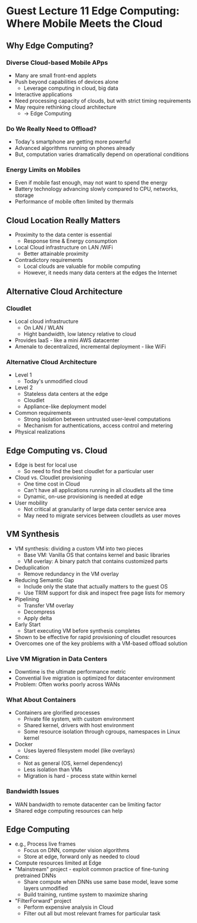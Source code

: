 # Guest Lecture 11 Edge Computing: Where Mobile Meets the Cloud

## Why Edge Computing?

### Diverse Cloud-based Mobile APps

* Many are small front-end applets
* Push beyond capabilities of devices alone
  * Leverage computing in cloud, big data
* Interactive applications
* Need processing capacity of clouds, but with strict timing requirements
* May require rethinking cloud architecture
  * -> Edge Computing

### Do We Really Need to Offload?

* Today's smartphone are getting more powerful
* Advanced algorithms running on phones already
* But, computation varies dramatically depend on operational conditions

### Energy Limits on Mobiles

* Even if mobile fast enough, may not want to spend the energy
* Battery technology advancing slowly compared to CPU, networks, storage
* Performance of mobile often limited by thermals

## Cloud Location Really Matters

* Proximity to the data center is essential
  * Response time & Energy consumption
* Local Cloud infrastructure on LAN /WiFi
  * Better attainable proximity
* Contradictory requirements
  * Local clouds are valuable for mobile computing
  * However, it needs many data centers at the edges the Internet

## Alternative Cloud Architecture

### Cloudlet

* Local cloud infrastructure
  * On LAN / WLAN
  * Hight bandwidth, low latency relative to cloud
* Provides IaaS - like a mini AWS datacenter
* Amenale to decentralized, incremental deployment - like WiFi

### Alternative Cloud Architecture

* Level 1
  * Today's unmodified cloud
* Level 2
  * Stateless data centers at the edge
  * Cloudlet
  * Appliance-like deployment model
* Common requirements
  * Strong isolation between untrusted user-level computations
  * Mechanism for authentications, access control and metering
* Physical realizations

## Edge Computing vs. Cloud

* Edge is best for local use
  * So need to find the best cloudlet for a particular user
* Cloud vs. Cloudlet provisioning
  * One time cost in Cloud
  * Can't have all applications running in all cloudlets all the time
  * Dynamic, on-use provisioning is needed at edge
* User mobility
  * Not critical at granularity of large data center service area
  * May need to migrate services between cloudlets as user moves

## VM Synthesis

* VM synthesis: dividing a custom VM into two pieces
  * Base VM: Vanilla OS that contains kernel and basic libraries
  * VM overlay: A binary patch that contains customized parts
* Deduplication
  * Remove redundancy in the VM overlay
* Reducing Semantic Gap
  * Include only the state that actually matters to the guest OS
  * Use TRIM support for disk and inspect free page lists for memory
* Pipelining
  * Transfer VM overlay
  * Decompress
  * Apply delta
* Early Start
  * Start executing VM before synthesis completes
* Shown to be effective for rapid provisioning of cloudlet resources
* Overcomes one of the key problems with a VM-based offload solution

### Live VM Migration in Data Centers

* Downtime is the ultimate performance metric
* Convential live migration is optimized for datacenter environment
* Problem: Often works poorly across WANs

### What About Containers

* Containers are glorified processes
  * Private file system, with custom environment
  * Shared kernel, drivers with host environment
  * Some resource isolation through cgroups, namespaces in Linux kernel
* Docker
  * Uses layered filesystem model (like overlays)
* Cons:
  * Not as general (OS, kernel dependency)
  * Less isolation than VMs
  * Migration is hard - process state within kernel

### Bandwidth Issues

* WAN bandwidth to remote datacenter can be limiting factor
* Shared edge computing resources can help

## Edge Computing

* e.g., Process live frames
  * Focus on DNN, computer vision algorithms
  * Store at edge, forward only as needed to cloud
* Compute resources limited at Edge
* "Mainstream" project - exploit common practice of fine-tuning pretrained DNNs
  * Share compute when DNNs use same base model, leave some layers unmodified
  * Build training, runtime system to maximize sharing
* "FilterForward" project
  * Perform expensive analysis in Cloud
  * Filter out all but most relevant frames for particular task